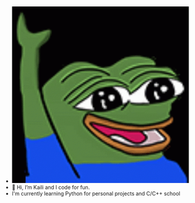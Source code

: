 - ![Peepo Hey](peepoHey.gif)
- 👋 Hi, I’m Kaili and I code for fun.
- I'm currently learning Python for personal projects and C/C++ school
